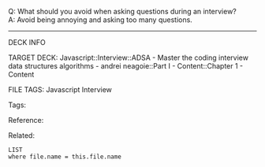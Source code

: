 Q: What should you avoid when asking questions during an interview?  
A: Avoid being annoying and asking too many questions.
<!--ID: 1690027055636-->

---

DECK INFO

TARGET DECK: Javascript::Interview::ADSA - Master the coding interview data structures algorithms - andrei neagoie::Part I - Content::Chapter 1 - Content

FILE TAGS: Javascript Interview

Tags:

Reference:

Related:

```dataview
LIST
where file.name = this.file.name
```
